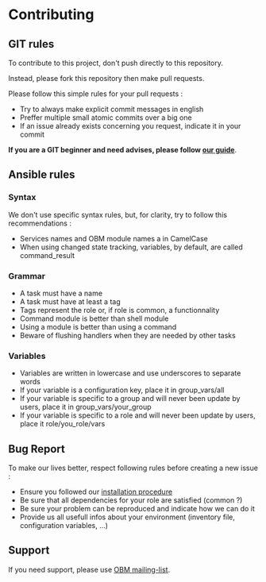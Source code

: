 Contributing
============

GIT rules
---------

To contribute to this project, don't push directly to this repository.

Instead, please fork this repository then make pull requests.

Please follow this simple rules for your pull requests :

* Try to always make explicit commit messages in english
* Preffer multiple small atomic commits over a big one
* If an issue already exists concerning you request, indicate it in your commit

__If you are a GIT beginner and need advises, please follow [our guide]__.

Ansible rules
-------------

### Syntax

We don't use specific syntax rules, but, for clarity, try to follow this recommendations :

* Services names and OBM module names a in CamelCase
* When using changed state tracking, variables, by default, are called command_result

### Grammar

* A task must have a name
* A task must have at least a tag
* Tags represent the role or, if role is common, a functionnality
* Command module is better than shell module
* Using a module is better than using a command
* Beware of flushing handlers when they are needed by other tasks

### Variables

* Variables are written in lowercase and use underscores to separate words
* If your variable is a configuration key, place it in group_vars/all
* If your variable is specific to a group and will never been update by users, place it in group_vars/your_group
* If your variable is specific to a role and will never been update by users, place it role/you_role/vars

Bug Report
----------

To make our lives better, respect following rules before creating a new issue :

* Ensure you followed our [installation procedure]
* Be sure that all dependencies for your role are satisfied (common ?)
* Be sure your problem can be reproduced and indicate how we can do it
* Provide us all usefull infos about your environment (inventory file, configuration variables, ...)

Support
-------

If you need support, please use [OBM mailing-list].

[installation procedure]: docs/install.md "installation procedure"
[our guide]: docs/git_guide.md "our guide"
[OBM mailing-list]: http://list.obm.org/mailman/listinfo/obm "OBM mailing-list"
